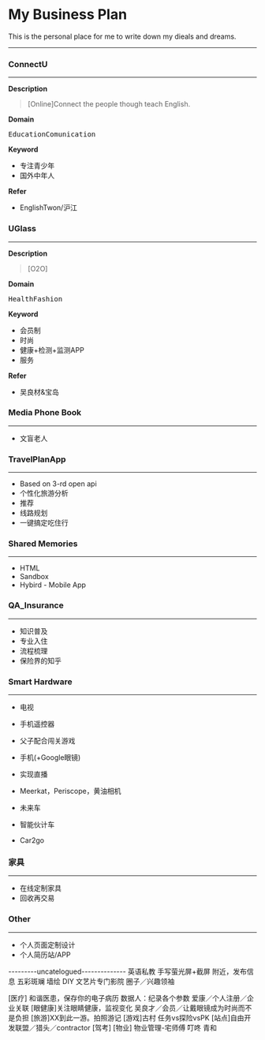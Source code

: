 My Business Plan
==============

This is the personal place for me to write down my dieals and dreams.

---------------


### ConnectU
------------------
**Description**
>[Online]Connect the people though teach English.

**Domain**

<kbd>Education</kbd><kbd>Comunication</kbd>

**Keyword**
- 专注青少年
- 国外中年人

**Refer**
- EnglishTwon/沪江


### UGlass
-------------
**Description**
>[O2O]

**Domain**

<kbd>Health</kbd><kbd>Fashion</kbd>

**Keyword**
- 会员制
- 时尚
- 健康+检测+监测APP
- 服务

**Refer**
- 吴良材&宝岛


### Media Phone Book
----------------------------------
- 文盲老人

### TravelPlanApp
--------------------------------
- Based on 3-rd open api
- 个性化旅游分析
- 推荐
- 线路规划
- 一键搞定吃住行 

### Shared Memories
--------------------------------
- HTML
- Sandbox
- Hybird - Mobile App


### QA_Insurance
---------------------------
- 知识普及
- 专业入住
- 流程梳理
- 保险界的知乎


### Smart Hardware
---------------------------
- 电视
 - 手机遥控器
 - 父子配合闯关游戏

- 手机(+Google眼镜)
 - 实现直播
 - Meerkat，Periscope，黄油相机

- 未来车
 - 智能伙计车
 - Car2go

 
### 家具
-------------------
- 在线定制家具
- 回收再交易 


### Other
 -------------
- 个人页面定制设计
- 个人简历站/APP



---------uncatelogued--------------
 英语私教
 手写萤光屏+截屏
 附近，发布信息
 五彩斑斓 墙绘 DIY
 文艺片专门影院
 圈子／兴趣领袖

[医疗]
和谐医患，保存你的电子病历
数据人：纪录各个参数
爱康／个人注册／企业关联
[眼健康]关注眼睛健康，监视变化
吴良才／会员／让戴眼镜成为时尚而不是负担
[旅游]XX到此一游。拍照游记
[游戏]古村 任务vs探险vsPK
[站点]自由开发联盟／猎头／contractor
[驾考]
[物业]
物业管理-宅师傅
叮咚
青和

